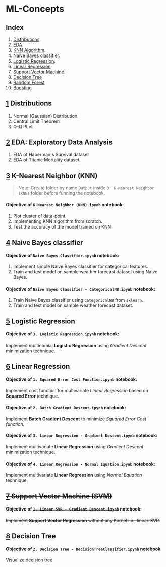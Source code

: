 # ML-Concepts

## Index

1. [Distributions][1].
2. [EDA][2].
3. [KNN Algorithm][3].
4. [Naive Bayes classifier][4].
5. [Logistic Regression][5].
6. [Linear Regression][6].
7. ~~[Support Vector Machine][7].~~
8. [Decision Tree][8]
9. [Random Forest][9]
10. [Boosting][10]

## [1] Distributions

1. Normal (Gaussian) Distribution
2. Central Limit Theorem
3. Q-Q PLot


## [2] EDA: Exploratory Data Analysis

1. EDA of Haberman's Survival dataset
2. EDA of Titanic Mortality dataset.


## [3] K-Nearest Neighbor (KNN)

> Note: Create folder by name `Output` inside `3. K-Nearest Neighbor (KNN)`
folder before funning the notebook.

#### Objective of `K-Nearest Neighbor (KNN).ipynb` notebook:

1. Plot cluster of data-point.
2. Implementing KNN algorithm from scratch.
3. Test the accuracy of the model trained on KNN.


## [4] Naive Bayes classifier

#### Objective of `Naive Bayes Classifier.ipynb` notebook:

1. Implement simple Naive Bayes classifier for categorical features.
2. Train and test model on sample weather forecast dataset using Naive Bayes.

#### Objective of `Naive Bayes Classifier - CategoricalNB.ipynb` notebook:

1. Train Naive Bayes classifier using `CategoricalNB` from `sklearn`.
2. Train and test model on sample weather forecast dataset.

## [5] Logistic Regression

#### Objective of `3. Logistic Regression.ipynb` notebook:

Implement multinomial **Logistic Regression** using _Gradient Descent_ minimization technique.

## [6] Linear Regression

#### Objective of `1. Squared Error Cost Function.ipynb` notebook:

Implement cost function for multivariate _Linear Regression_ based on **Squared Error** technique.

#### Objective of `2. Batch Gradient Descent.ipynb` notebook:

Implement **Batch Gradient Descent** to minimize _Squared Error Cost function_.

#### Objective of `3. Linear Regression - Gradient Descent.ipynb` notebook:

Implement multivariate **Linear Regression** using _Gradient Descent_ minimization technique.

#### Objective of `4. Linear Regression - Normal Equation.ipynb` notebook:

Implement multivariate **Linear Regression** using _Normal Equation_ technique.

## ~~[7] Support Vector Machine (SVM)~~

#### ~~Objective of `1. Linear SVR - Gradient Descent.ipynb` notebook:~~

~~Implement **Support Vector Regression** without any Kernel i.e., linear-SVR.~~

## [8] Decision Tree

#### Objective of `2. Decision Tree - DecisionTreeClassifier.ipynb` notebook

Visualize decision tree


<!-- Permalinks for Index -->
[1]: https://github.com/DheemanthBhat/ML-Concepts/blob/d4fcca7cc6b066e940597daa7f517f205041e1d0/1.%20Distributions/
[2]: https://github.com/DheemanthBhat/ML-Concepts/blob/2493dcdd9445623b135b297781c07543bd691334/2.%20EDA/
[3]: https://github.com/DheemanthBhat/ML-Concepts/blob/2493dcdd9445623b135b297781c07543bd691334/3.%20K-Nearest%20Neighbor%20(KNN)/
[4]: https://github.com/DheemanthBhat/ML-Concepts/blob/2493dcdd9445623b135b297781c07543bd691334/4.%20Naive%20Bayes/
[5]: https://github.com/DheemanthBhat/ML-Concepts/blob/2493dcdd9445623b135b297781c07543bd691334/5.%20Logistic%20Regression/
[6]: https://github.com/DheemanthBhat/ML-Concepts/blob/2493dcdd9445623b135b297781c07543bd691334/6.%20Linear%20Regression/
[7]: #
[8]: https://github.com/DheemanthBhat/ML-Concepts/blob/a2edea0bb6656ecfa068dc80dec065ca5d74da41/08.%20Decision%20Tree/
[9]: #
[10]: https://github.com/DheemanthBhat/ML-Concepts/blob/a2edea0bb6656ecfa068dc80dec065ca5d74da41/10.%20Boosting/
